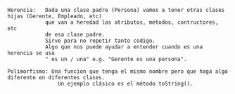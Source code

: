 
    Herencia:   Dada una clase padre (Persona) vamos a tener otras clases hijas (Gerente, Empleado, etc)
                que van a heredad los atributos, métodos, contructores, etc
                de esa clase padre. 
                Sirve para no repetir tanto codigo.
                Algo que nos puede ayudar a entender cuando es una herencia se usa 
                " es un / una" e.g. "Gerente es una persona".

    Polimorfismo: Una funcion que tenga el mismo nombre pero que haga algo diferente en diferentes clases.
                    Un ejemplo clásico es el método toString().
